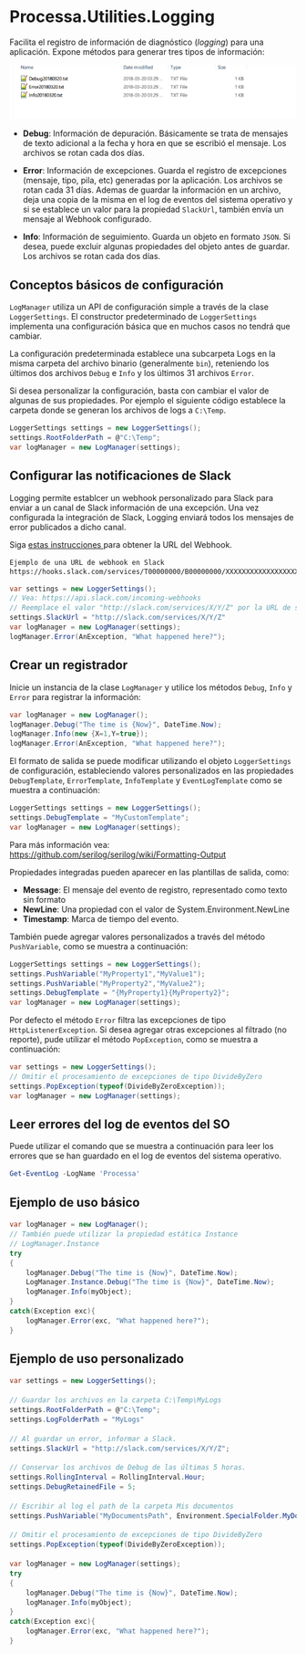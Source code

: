 # Processa.Utilities.Logging

Facilita el registro de información de diagnóstico (*logging*) para una aplicación. Expone métodos para generar tres tipos de información:

![Preview](image_preview.png)


- **Debug**: Información de depuración. Básicamente se trata de mensajes de texto adicional a la fecha y hora en que se escribió el mensaje. Los archivos se rotan cada dos días.


- **Error**: Información de excepciones. Guarda el registro de excepciones (mensaje, tipo, pila, etc) generadas por la aplicación. Los archivos se rotan cada 31 días. Ademas de guardar la información en un archivo, deja una copia de la misma en el log de eventos del sistema operativo y si se establece un valor para la propiedad `SlackUrl`, también envía un mensaje al Webhook configurado.

- **Info**: Información de seguimiento. Guarda un objeto en formato `JSON`. Si desea, puede excluir algunas propiedades del objeto antes de guardar. Los archivos se rotan cada dos días.


## Conceptos básicos de configuración

`LogManager` utiliza un API de configuración simple a través de la clase `LoggerSettings`. El constructor predeterminado de `LoggerSettings` implementa una configuración básica que en muchos casos no tendrá que cambiar.

La configuración predeterminada establece una subcarpeta Logs en la misma carpeta del archivo binario (generalmente `bin`), reteniendo los últimos dos archivos `Debug` e `Info` y los últimos 31 archivos `Error`.

Si desea personalizar la configuración, basta con cambiar el valor de algunas de sus propiedades. Por ejemplo el siguiente código establece la carpeta donde se generan los archivos de logs a `C:\Temp`.

```c#
LoggerSettings settings = new LoggerSettings();
settings.RootFolderPath = @"C:\Temp";
var logManager = new LogManager(settings);
```

## Configurar las notificaciones de Slack
Logging permite establcer un webhook personalizado para Slack para enviar a un canal de Slack información de una excepción. Una vez configurada la integración de Slack, Logging enviará todos los mensajes de error publicados a dicho canal.

Siga [estas instrucciones ](https://api.slack.com/incoming-webhooks) para obtener la URL del Webhook.

```AsciiDoc
Ejemplo de una URL de webhook en Slack
https://hooks.slack.com/services/T00000000/B00000000/XXXXXXXXXXXXXXXXXXXXXXXX
```

```c#
var settings = new LoggerSettings();
// Vea: https://api.slack.com/incoming-webhooks
// Reemplace el valor "http://slack.com/services/X/Y/Z" por la URL de su webhook.
settings.SlackUrl = "http://slack.com/services/X/Y/Z"
var logManager = new LogManager(settings);
logManager.Error(AnException, "What happened here?");
```
## Crear un registrador

Inicie un instancia de la clase `LogManager` y utilice los métodos `Debug`, `Info` y `Error` para registrar la información:

```c#
var logManager = new LogManager();
logManager.Debug("The time is {Now}", DateTime.Now);
logManager.Info(new {X=1,Y=true});
logManager.Error(AnException, "What happened here?");
```

El formato de salida se puede modificar utilizando el objeto `LoggerSettings` de configuración, estableciendo valores personalizados en las propiedades `DebugTemplate`, `ErrorTemplate`, `InfoTemplate` y `EventLogTemplate` como se muestra a continuación:

```c#
LoggerSettings settings = new LoggerSettings();
settings.DebugTemplate = "MyCustomTemplate";
var logManager = new LogManager(settings);
```
Para más información vea: https://github.com/serilog/serilog/wiki/Formatting-Output

Propiedades integradas pueden aparecer en las plantillas de salida, como:


- **Message**: El mensaje del evento de registro, representado como texto sin formato
- **NewLine**: Una propiedad con el valor de System.Environment.NewLine
- **Timestamp**: Marca de tiempo del evento.

También puede agregar valores personalizados a través del método `PushVariable`, como se muestra a continuación:

```c#
LoggerSettings settings = new LoggerSettings();
settings.PushVariable("MyProperty1","MyValue1");
settings.PushVariable("MyProperty2","MyValue2");
settings.DebugTemplate = "{MyProperty1}{MyProperty2}";
var logManager = new LogManager(settings);
```

Por defecto el método `Error` filtra las excepciones de tipo `HttpListenerException`. Si desea agregar otras excepciones al filtrado (no reporte), pude utilizar el método `PopException`, como se muestra a continuación:

```c#
var settings = new LoggerSettings();
// Omitir el procesamiento de excepciones de tipo DivideByZero
settings.PopException(typeof(DivideByZeroException));
var logManager = new LogManager(settings);
```

## Leer errores del log de eventos del SO

Puede utilizar el comando que se muestra a continuación para leer los errores que se han guardado en el log de eventos del sistema operativo.

```powershell
Get-EventLog -LogName 'Processa'
```

## Ejemplo de uso básico

```c#
var logManager = new LogManager();
// También puede utilizar la propiedad estática Instance
// LogManager.Instance
try
{
	logManager.Debug("The time is {Now}", DateTime.Now);
	LogManager.Instance.Debug("The time is {Now}", DateTime.Now);
	logManager.Info(myObject);
}
catch(Exception exc){
	logManager.Error(exc, "What happened here?");
}
```

## Ejemplo de uso personalizado

```c#
var settings = new LoggerSettings();

// Guardar los archivos en la carpeta C:\Temp\MyLogs
settings.RootFolderPath = @"C:\Temp";
settings.LogFolderPath = "MyLogs"

// Al guardar un error, informar a Slack.
settings.SlackUrl = "http://slack.com/services/X/Y/Z";

// Conservar los archivos de Debug de las últimas 5 horas.
settings.RollingInterval = RollingInterval.Hour;
settings.DebugRetainedFile = 5;

// Escribir al log el path de la carpeta Mis documentos
settings.PushVariable("MyDocumentsPath", Environment.SpecialFolder.MyDocuments.ToString());

// Omitir el procesamiento de excepciones de tipo DivideByZero
settings.PopException(typeof(DivideByZeroException));

var logManager = new LogManager(settings);
try
{
	logManager.Debug("The time is {Now}", DateTime.Now);
	logManager.Info(myObject);
}
catch(Exception exc){
	logManager.Error(exc, "What happened here?");
}
```
